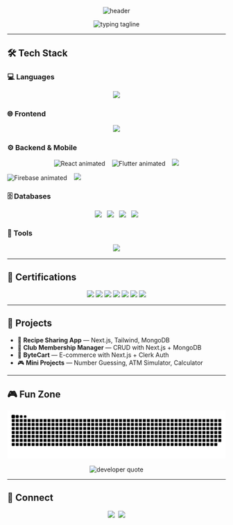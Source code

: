 <!-- ====== HEADER ====== -->
<p align="center">
  <img src="https://capsule-render.vercel.app/api?type=rect&color=0:8A2BE2,100:00FFFF&height=100&section=header&text=Muhammad%20Haseeb%20Hassan&fontSize=36&fontAlign=50&fontColor=FFFFFF&font=Orbitron&animation=twinkling" alt="header"/>
</p>

<p align="center">
  <img src="https://readme-typing-svg.demolab.com?font=Orbitron&weight=600&size=20&duration=3000&pause=1000&color=00FFFF&center=true&vCenter=true&width=650&lines=Full+Stack+%26+Mobile+Developer;Flutter+%7C+React+%7C+Next.js+%7C+Firebase+%7C+MongoDB;Clean+Code+%7C+Scalable+Apps+%7C+Smooth+UI" alt="typing tagline" />
</p>

---

## 🛠️ Tech Stack

### 💻 Languages  
<p align="center">
  <img src="https://skillicons.dev/icons?i=c,cpp,java,js,python,dart" height="50" />
</p>

### 🌐 Frontend  
<p align="center">
  <img src="https://skillicons.dev/icons?i=html,css,tailwind,react,nextjs,wordpress" height="50" />
</p>

### ⚙️ Backend & Mobile  
<p align="center">
  <!-- Animated React -->
  <img src="https://media.giphy.com/media/eNAsjO55tPbgaor7ma/giphy.gif" height="60" alt="React animated"/> &nbsp;&nbsp;
  <!-- Flutter -->
  <img src="https://media.giphy.com/media/du3J3cXyzhj75IOgvA/giphy.gif" height="60" alt="Flutter animated"/> &nbsp;&nbsp;
    <img src="https://skillicons.dev/icons?i=nodejs" height="50" />

  <!-- Firebase -->
  <img src="https://media.giphy.com/media/Ri2TUcKlaOcaDBxFpY/giphy.gif" height="60" alt="Firebase animated"/> &nbsp;&nbsp;
  <img src="https://skillicons.dev/icons?i=express" height="50" />
</p>

### 🗄️ Databases  
<p align="center">
  <img src="https://media.giphy.com/media/cmCEsJZHYBPels360q/giphy.gif" height="55"/>&nbsp;&nbsp;
  <img src="https://skillicons.dev/icons?i=mongodb&theme=dark" height="55"/>&nbsp;&nbsp;
  <img src="https://skillicons.dev/icons?i=firebase&theme=dark" height="55"/>&nbsp;&nbsp;
  <img src="https://skillicons.dev/icons?i=postgresql&theme=dark" height="55"/>
</p>

### 🔧 Tools  
<p align="center">
  <img src="https://skillicons.dev/icons?i=git,github,linux,postman,vscode" height="50" />
</p>

---

## 📜 Certifications
<p align="center">
  <img src="https://img.shields.io/badge/Flutter%20%26%20Dart-Complete%20App%20Development-0a84ff?style=for-the-badge&logo=flutter&logoColor=white" />  
  <img src="https://img.shields.io/badge/Introduction%20to%20Java-Coursera-ff7a00?style=for-the-badge&logo=java" />  
  <img src="https://img.shields.io/badge/Crash%20Course%20on%20Python-Google-ffd343?style=for-the-badge&logo=python&logoColor=black" />  
  <img src="https://img.shields.io/badge/Flutter%20%26%20Dart-IBM-6a5acd?style=for-the-badge&logo=ibm&logoColor=white" />  
  <img src="https://img.shields.io/badge/Data%20Persistence%20%26%20Firebase-Packt-fbbc04?style=for-the-badge&logo=firebase&logoColor=black" />  
  <img src="https://img.shields.io/badge/Getting%20Started%20with%20Flutter-Packt-7b61ff?style=for-the-badge&logo=flutter&logoColor=white" />  
  <img src="https://img.shields.io/badge/Advanced%20Flutter%20UI-Packt-00c2ff?style=for-the-badge&logo=flutter&logoColor=white" />
</p>

---

## 🚀 Projects
- 📱 **Recipe Sharing App** — Next.js, Tailwind, MongoDB  
- 👥 **Club Membership Manager** — CRUD with Next.js + MongoDB  
- 🛒 **ByteCart** — E-commerce with Next.js + Clerk Auth  
- 🎮 **Mini Projects** — Number Guessing, ATM Simulator, Calculator  

---

## 🎮 Fun Zone
<p align="center">
  <img src="https://raw.githubusercontent.com/Platane/snk/output/github-contribution-grid-snake-dark.svg" alt="snake animation" />
</p>

<p align="center">
  <img src="https://quotes-github-readme.vercel.app/api?type=horizontal&theme=radical" alt="developer quote" />
</p>

---

## 🔗 Connect
<p align="center">
  <a href="https://www.linkedin.com/in/muhammad-haseeb-hassan-9397a22b5"><img src="https://skillicons.dev/icons?i=linkedin" height="45" /></a>&nbsp;
  <a href="https://github.com/mhaseebhassan"><img src="https://skillicons.dev/icons?i=github" height="45" /></a>
</p>
